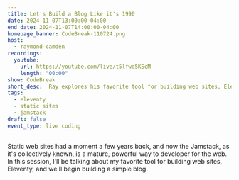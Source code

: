 ```yaml
---
title: Let's Build a Blog Like it's 1990
date: 2024-11-07T13:00:00-04:00
end_date: 2024-11-07T14:00:00-04:00
homepage_banner: CodeBreak-110724.png
host:
  - raymond-camden
recordings:
  youtube:
    url: https://youtube.com/live/t5lfwd5KScM
    length: "00:00"
show: CodeBreak
short_desc:  Ray explores his favorite tool for building web sites, Eleventy, and he'll show hot to use it by building a simple blog.
tags:
  - eleventy
  - static sites
  - jamstack
draft: false
event_type: live coding
---
```


Static web sites had a moment a few years back, and now the Jamstack, as it's collectively known, is a mature, powerful way to developer for the web. In this session, I'll be talking about my favorite tool for building web sites, Eleventy, and we'll begin building a simple blog.
